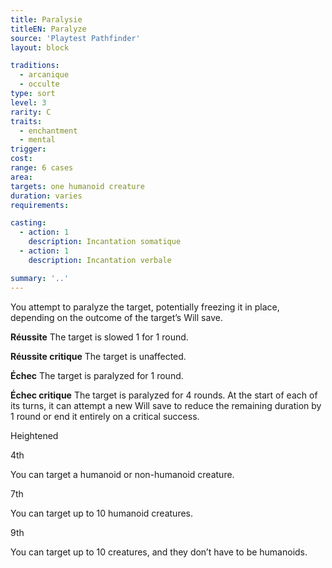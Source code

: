 ```yaml
---
title: Paralysie
titleEN: Paralyze
source: 'Playtest Pathfinder'
layout: block

traditions:
  - arcanique
  - occulte
type: sort
level: 3
rarity: C
traits:
  - enchantment
  - mental
trigger: 
cost: 
range: 6 cases
area: 
targets: one humanoid creature
duration: varies
requirements: 

casting:
  - action: 1
    description: Incantation somatique
  - action: 1
    description: Incantation verbale

summary: '..'
---
```

You attempt to paralyze the target, potentially freezing it in place, depending on the outcome of the target’s Will save.

**Réussite** The target is slowed 1 for 1 round.

**Réussite critique** The target is unaffected.

**Échec** The target is paralyzed for 1 round.

**Échec critique** The target is paralyzed for 4 rounds. At the start of each of its turns, it can attempt a new Will save to reduce the remaining duration by 1 round or end it entirely on a critical success.

Heightened

4th

You can target a humanoid or non-humanoid creature.

7th

You can target up to 10 humanoid creatures.

9th

You can target up to 10 creatures, and they don’t have to be humanoids.